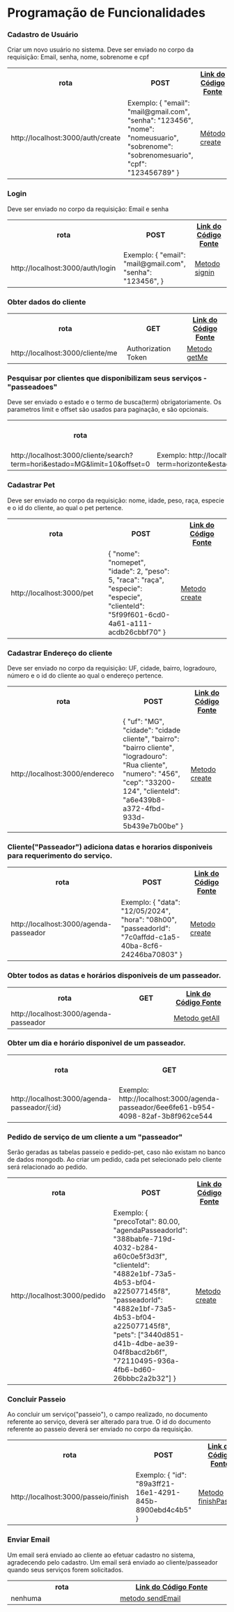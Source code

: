 # Programação de Funcionalidades

### Cadastro de Usuário

Criar um novo usuário no sistema.
Deve ser enviado no corpo da requisição: Email, senha, nome, sobrenome e cpf
<table>
    <tr>
       <th>rota</th>
       <th>POST</th>
       <th>
       <a href="https://github.com/ICEI-PUC-Minas-PMV-ADS/pmv-ads-2024-1-e4-proj-infra-t1-pmv-ads-2024-1-e4-projdogsfriends/blob/main/src/dogs-friends/src/auth/auth.service.ts">Link do Código Fonte</a></th>       
    </tr>
    <tr>
    <td width="300" >http://localhost:3000/auth/create</td>
     <td width="300" >
        Exemplo: {            
        "email": "mail@gmail.com",
        "senha": "123456",
        "nome": "nomeusuario",
        "sobrenome": "sobrenomesuario",
        "cpf": "123456789"
    }
</td>
<td width="300" >
<a href="https://github.com/ICEI-PUC-Minas-PMV-ADS/pmv-ads-2024-1-e4-proj-infra-t1-pmv-ads-2024-1-e4-projdogsfriends/blob/main/src/dogs-friends/src/auth/auth.service.ts">Método create</a>
</td>

</tr>

</table>


### Login
Deve ser enviado no corpo da requisição: Email e senha
<table>
    <tr>
       <th>rota</th>
       <th>POST</th>
       <th>
       <a href="https://github.com/ICEI-PUC-Minas-PMV-ADS/pmv-ads-2024-1-e4-proj-infra-t1-pmv-ads-2024-1-e4-projdogsfriends/blob/main/src/dogs-friends/src/auth/auth.service.ts">Link do Código Fonte</a></th>       
    </tr>
    <tr>
    <td width="300" >http://localhost:3000/auth/login</td>
     <td width="300" >
        Exemplo: {            
        "email": "mail@gmail.com",
        "senha": "123456",
    }
</td>
<td width="300" >
<a href="https://github.com/ICEI-PUC-Minas-PMV-ADS/pmv-ads-2024-1-e4-proj-infra-t1-pmv-ads-2024-1-e4-projdogsfriends/blob/main/src/dogs-friends/src/auth/auth.service.ts">Metodo signin</a>
</td>

</tr>

</table>

### Obter dados do cliente
<table>
    <tr>
       <th>rota</th>
       <th>GET</th>
       <th>
       <a href="https://github.com/ICEI-PUC-Minas-PMV-ADS/pmv-ads-2024-1-e4-proj-infra-t1-pmv-ads-2024-1-e4-projdogsfriends/blob/main/src/dogs-friends/src/cliente/cliente.controller.ts">Link do Código Fonte</a></th>       
    </tr>
    <tr>
    <td width="300" >http://localhost:3000/cliente/me</td>
     <td width="300" >
        Authorization Token 
</td>
<td width="300" >
<a href="https://github.com/ICEI-PUC-Minas-PMV-ADS/pmv-ads-2024-1-e4-proj-infra-t1-pmv-ads-2024-1-e4-projdogsfriends/blob/main/src/dogs-friends/src/cliente/cliente.controller.ts">Metodo getMe</a>
</td>

</tr>

</table>

### Pesquisar por clientes que disponibilizam seus serviços - "passeadoes"
Deve ser enviado o estado e o termo de busca(term) obrigatoriamente. Os parametros limit e offset são usados para paginação, e são opcionais.   
<table>
    <tr>
       <th>rota</th>
       <th>GET</th>
       <th>
       <a href="https://github.com/ICEI-PUC-Minas-PMV-ADS/pmv-ads-2024-1-e4-proj-infra-t1-pmv-ads-2024-1-e4-projdogsfriends/blob/main/src/dogs-friends/src/cliente/cliente.service.ts">Link do Código Fonte</a></th>       
    </tr>
    <tr>
    <td width="300" >http://localhost:3000/cliente/search?term=hori&estado=MG&limit=10&offset=0</td>
     <td width="300" >
       Exemplo: http://localhost:3000/cliente/search?term=horizonte&estado=MG&limit=10&offset=0
</td>
<td width="300" >
<a href="https://github.com/ICEI-PUC-Minas-PMV-ADS/pmv-ads-2024-1-e4-proj-infra-t1-pmv-ads-2024-1-e4-projdogsfriends/blob/main/src/dogs-friends/src/cliente/cliente.service.ts">Metodo search</a>
</td>

</tr>

</table>

### Cadastrar Pet
Deve ser enviado no corpo da requisição: nome, idade, peso, raça, especie e o id do cliente, ao qual o pet pertence. 
<table>
    <tr>
       <th>rota</th>
       <th>POST</th>
       <th>
       <a href="https://github.com/ICEI-PUC-Minas-PMV-ADS/pmv-ads-2024-1-e4-proj-infra-t1-pmv-ads-2024-1-e4-projdogsfriends/blob/main/src/dogs-friends/src/pet/services/pet.service.ts">Link do Código Fonte</a></th>       
    </tr>
    <tr>
    <td width="300" >http://localhost:3000/pet</td>
     <td width="300" >
        {
         "nome": "nomepet",
         "idade": 2,
         "peso": 5,
         "raca": "raça",
         "especie": "especie",
        "clienteId": "5f99f601-6cd0-4a61-a111-acdb26cbbf70"
}
</td>
<td width="300" >
<a href="https://github.com/ICEI-PUC-Minas-PMV-ADS/pmv-ads-2024-1-e4-proj-infra-t1-pmv-ads-2024-1-e4-projdogsfriends/blob/main/src/dogs-friends/src/pet/services/pet.service.ts">Metodo create</a>
</td>

</tr>

</table>

### Cadastrar Endereço do cliente
Deve ser enviado no corpo da requisição: UF, cidade, bairro, logradouro, número e o id do cliente ao qual o endereço pertence.
<table>
    <tr>
       <th>rota</th>
       <th>POST</th>
       <th>
       <a href="https://github.com/ICEI-PUC-Minas-PMV-ADS/pmv-ads-2024-1-e4-proj-infra-t1-pmv-ads-2024-1-e4-projdogsfriends/blob/main/src/dogs-friends/src/endereco/endereco.service.ts">Link do Código Fonte</a></th>       
    </tr>
    <tr>
    <td width="300" >http://localhost:3000/endereco</td>
     <td width="300" >
        {
        "uf": "MG",
        "cidade": "cidade cliente",
        "bairro": "bairro cliente",
        "logradouro": "Rua cliente",
        "numero": "456",
        "cep": "33200-124",
        "clienteId": "a6e439b8-a372-4fbd-933d-5b439e7b00be"
}
</td>
<td width="300" >
<a href="https://github.com/ICEI-PUC-Minas-PMV-ADS/pmv-ads-2024-1-e4-proj-infra-t1-pmv-ads-2024-1-e4-projdogsfriends/blob/main/src/dogs-friends/src/endereco/endereco.service.ts">Metodo create</a>
</td>

</tr>

</table>

### Cliente("Passeador") adiciona datas e horarios disponiveis para requerimento do serviço.
<table>
    <tr>
       <th>rota</th>
       <th>POST</th>
       <th>
       <a href="https://github.com/ICEI-PUC-Minas-PMV-ADS/pmv-ads-2024-1-e4-proj-infra-t1-pmv-ads-2024-1-e4-projdogsfriends/blob/main/src/dogs-friends/src/agenda-passeador/agenda-passeador.service.ts">Link do Código Fonte</a></th>       
    </tr>
    <tr>
    <td width="300" >http://localhost:3000/agenda-passeador</td>
     <td width="300" >
      Exemplo:  {
        "data": "12/05/2024",
        "hora": "08h00",
        "passeadorId": "7c0affdd-c1a5-40ba-8cf6-24246ba70803"    
    }
</td>
<td width="300" >
<a href="https://github.com/ICEI-PUC-Minas-PMV-ADS/pmv-ads-2024-1-e4-proj-infra-t1-pmv-ads-2024-1-e4-projdogsfriends/blob/main/src/dogs-friends/src/agenda-passeador/agenda-passeador.service.ts">Metodo create</a>
</td>

</tr>

</table>

### Obter todos as datas e horários disponiveis de um passeador.
<table>
    <tr>
       <th>rota</th>
       <th>GET</th>
       <th>
       <a href="https://github.com/ICEI-PUC-Minas-PMV-ADS/pmv-ads-2024-1-e4-proj-infra-t1-pmv-ads-2024-1-e4-projdogsfriends/blob/main/src/dogs-friends/src/agenda-passeador/agenda-passeador.service.ts">Link do Código Fonte</a></th>       
    </tr>
    <tr>
    <td width="300" >http://localhost:3000/agenda-passeador</td>
     <td width="300" >
    
</td>
<td width="300" >
<a href="https://github.com/ICEI-PUC-Minas-PMV-ADS/pmv-ads-2024-1-e4-proj-infra-t1-pmv-ads-2024-1-e4-projdogsfriends/blob/main/src/dogs-friends/src/agenda-passeador/agenda-passeador.service.ts">Metodo getAll</a>
</td>

</tr>

</table>


### Obter um dia e horário disponivel de um passeador.
<table>
    <tr>
       <th>rota</th>
       <th>GET</th>
       <th>
       <a href="https://github.com/ICEI-PUC-Minas-PMV-ADS/pmv-ads-2024-1-e4-proj-infra-t1-pmv-ads-2024-1-e4-projdogsfriends/blob/main/src/dogs-friends/src/agenda-passeador/agenda-passeador.service.ts">Link do Código Fonte</a></th>       
    </tr>
    <tr>
    <td width="300" >http://localhost:3000/agenda-passeador/{:id}</td>
     <td width="300" >Exemplo: http://localhost:3000/agenda-passeador/6ee6fe61-b954-4098-82af-3b8f962ce544
    
</td>
<td width="300" >
<a href="https://github.com/ICEI-PUC-Minas-PMV-ADS/pmv-ads-2024-1-e4-proj-infra-t1-pmv-ads-2024-1-e4-projdogsfriends/blob/main/src/dogs-friends/src/agenda-passeador/agenda-passeador.service.ts">Metodo getOne</a>
</td>

</tr>

</table>


### Pedido de serviço de um cliente a um "passeador"
Serão geradas as tabelas passeio e pedido-pet, caso não existam no banco de dados mongodb. Ao criar um pedido, cada pet selecionado pelo cliente será relacionado ao pedido.  

<table>
    <tr>
       <th>rota</th>
       <th>POST</th>
       <th>
       <a href="https://github.com/ICEI-PUC-Minas-PMV-ADS/pmv-ads-2024-1-e4-proj-infra-t1-pmv-ads-2024-1-e4-projdogsfriends/blob/main/src/dogs-friends/src/pedido/pedido.service.ts">Link do Código Fonte</a></th>       
    </tr>
    <tr>
    <td width="300" >http://localhost:3000/pedido</td>
     <td width="300" >
      Exemplo: {        
        "precoTotal": 80.00,
        "agendaPasseadorId": "388babfe-719d-4032-b284-a60c0e5f3d3f",
        "clienteId": "4882e1bf-73a5-4b53-bf04-a225077145f8",
        "passeadorId": "4882e1bf-73a5-4b53-bf04-a225077145f8",
        "pets": ["3440d851-d41b-4dbe-ae39-04f8bacd2b6f", "72110495-936a-4fb6-bd60-26bbbc2a2b32"]
        }
</td>
<td width="300" >
<a href="https://github.com/ICEI-PUC-Minas-PMV-ADS/pmv-ads-2024-1-e4-proj-infra-t1-pmv-ads-2024-1-e4-projdogsfriends/blob/main/src/dogs-friends/src/pedido/pedido.service.ts">Metodo create</a>
</td>

</tr>

</table>

### Concluir Passeio
Ao concluir um serviço("passeio"), o campo realizado, no documento referente ao serviço, deverá ser alterado para true.
O id do documento referente ao passeio deverá ser enviado no corpo da requisição. 
<table>
    <tr>
       <th>rota</th>
       <th>POST</th>
       <th>
       <a href="https://github.com/ICEI-PUC-Minas-PMV-ADS/pmv-ads-2024-1-e4-proj-infra-t1-pmv-ads-2024-1-e4-projdogsfriends/blob/main/src/dogs-friends/src/passeio/passeio.service.ts">Link do Código Fonte</a></th>       
    </tr>
    <tr>
    <td width="300" >http://localhost:3000/passeio/finish</td>
     <td width="300" >
     Exemplo: {
        "id": "89a3ff21-16e1-4291-845b-8900ebd4c4b5"
    }
</td>
<td width="300" >
<a href="https://github.com/ICEI-PUC-Minas-PMV-ADS/pmv-ads-2024-1-e4-proj-infra-t1-pmv-ads-2024-1-e4-projdogsfriends/blob/main/src/dogs-friends/src/passeio/passeio.service.ts">Metodo finishPasseio</a>
</td>

</tr>

</table>

### Enviar Email
Um email será enviado ao cliente ao efetuar cadastro no sistema, agradecendo pelo cadastro. 
Um email será enviado ao cliente/passeador quando seus serviços forem solicitados.
<table>
    <tr>
       <th>rota</th>
       <th>
       <a href="https://github.com/ICEI-PUC-Minas-PMV-ADS/pmv-ads-2024-1-e4-proj-infra-t1-pmv-ads-2024-1-e4-projdogsfriends/blob/main/src/dogs-friends/src/email/email.service.ts">Link do Código Fonte</a></th>       
    </tr>
    <tr>
    <td width="300" >nenhuma</td>
    
<td width="300" >
<a href="https://github.com/ICEI-PUC-Minas-PMV-ADS/pmv-ads-2024-1-e4-proj-infra-t1-pmv-ads-2024-1-e4-projdogsfriends/blob/main/src/dogs-friends/src/email/email.service.ts">metodo sendEmail</a>
</td>

</tr>

</table>